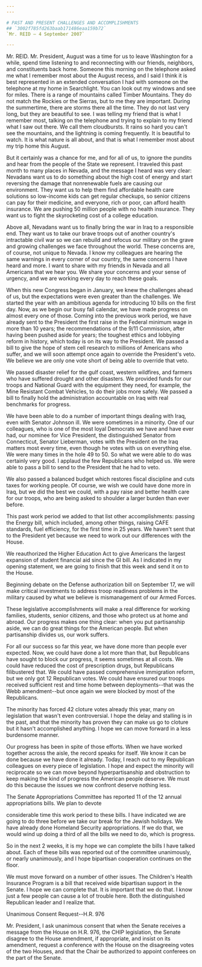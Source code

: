 ```yaml
---
---

# PAST AND PRESENT CHALLENGES AND ACCOMPLISHMENTS
## `3002f785fd263baab171486eaa159b72`
`Mr. REID — 4 September 2007`

---
```



Mr. REID. Mr. President, August was a time for us to leave Washington 
for a while, spend time listening to and reconnecting with our friends, 
neighbors, and constituents back home. Someone this morning on the 
telephone asked me what I remember most about the August recess, and I 
said I think it is best represented in an extended conversation I had 
with someone on the telephone at my home in Searchlight. You can look 
out my windows and see for miles. There is a range of mountains called 
Timber Mountains. They do not match the Rockies or the Sierras, but to 
me they are important. During the summertime, there are storms there 
all the time. They do not last very long, but they are beautiful to 
see. I was telling my friend that is what I remember most, talking on 
the telephone and trying to explain to my friend what I saw out there. 
We call them cloudbursts. It rains so hard you can't see the mountains, 
and the lightning is coming frequently. It is beautiful to watch. It is 
what nature is all about, and that is what I remember most about my 
trip home this August.

But it certainly was a chance for me, and for all of us, to ignore 
the pundits and hear from the people of the State we represent. I 
traveled this past month to many places in Nevada, and the message I 
heard was very clear: Nevadans want us to do something about the high 
cost of energy and start reversing the damage that nonrenewable fuels 
are causing our environment. They want us to help them find affordable 
health care solutions so low-income kids can get regular checkups, so 
senior citizens can pay for their medicine, and everyone, rich or poor, 
can afford health insurance. We are pushing 50 million people with no 
health insurance. They want us to fight the skyrocketing cost of a 
college education.

Above all, Nevadans want us to finally bring the war in Iraq to a 
responsible end. They want us to take our brave troops out of another 
country's intractable civil war so we can rebuild and refocus our 
military on the grave and growing challenges we face throughout the 
world. These concerns are, of course, not unique to Nevada. I know my 
colleagues are hearing the same warnings in every corner of our 
country, the same concerns I have heard and more. I want to share with 
my friends in Nevada and all Americans that we hear you. We share your 
concerns and your sense of urgency, and we are working every day to 
reach these goals.

When this new Congress began in January, we knew the challenges ahead 
of us, but the expectations were even greater than the challenges. We 
started the year with an ambitious agenda for introducing 10 bills on 
the first day. Now, as we begin our busy fall calendar, we have made 
progress on almost every one of those. Coming into the previous work 
period, we have already sent to the President the first raise in the 
Federal minimum wage in more than 10 years; the recommendations of the 
9/11 Commission, after having been pushed aside for years; the toughest 
ethics and lobbying reform in history, which today is on its way to the 
President. We passed a bill to give the hope of stem cell research to 
millions of Americans who suffer, and we will soon attempt once again 
to override the President's veto. We believe we are only one vote short 
of being able to override that veto.

We passed disaster relief for the gulf coast, western wildfires, and 
farmers who have suffered drought and other disasters. We provided 
funds for our troops and National Guard with the equipment they need, 
for example, the Mine Resistant Combat Vehicles, to do their jobs more 
safely. We passed a bill to finally hold the administration accountable 
on Iraq with real benchmarks for progress.


We have been able to do a number of important things dealing with 
Iraq, even with Senator Johnson ill. We were sometimes in a minority. 
One of our colleagues, who is one of the most loyal Democrats we have 
and have ever had, our nominee for Vice President, the distinguished 
Senator from Connecticut, Senator Lieberman, votes with the President 
on the Iraq matters most every time, even though he votes with us on 
everything else. We were many times in the hole 49 to 50. So what we 
were able to do was certainly very good. I applaud the few Republicans 
who helped us. We were able to pass a bill to send to the President 
that he had to veto.

We also passed a balanced budget which restores fiscal discipline and 
cuts taxes for working people. Of course, we wish we could have done 
more in Iraq, but we did the best we could, with a pay raise and better 
health care for our troops, who are being asked to shoulder a larger 
burden than ever before.

This past work period we added to that list other accomplishments: 
passing the Energy bill, which included, among other things, raising 
CAFE standards, fuel efficiency, for the first time in 25 years. We 
haven't sent that to the President yet because we need to work out our 
differences with the House.

We reauthorized the Higher Education Act to give Americans the 
largest expansion of student financial aid since the GI bill. As I 
indicated in my opening statement, we are going to finish that this 
week and send it on to the House.

Beginning debate on the Defense authorization bill on September 17, 
we will make critical investments to address troop readiness problems 
in the military caused by what we believe is mismanagement of our Armed 
Forces.

These legislative accomplishments will make a real difference for 
working families, students, senior citizens, and those who protect us 
at home and abroad. Our progress makes one thing clear: when you put 
partisanship aside, we can do great things for the American people. But 
when partisanship divides us, our work suffers.

For all our success so far this year, we have done more than people 
ever expected. Now, we could have done a lot more than that, but 
Republicans have sought to block our progress, it seems sometimes at 
all costs. We could have reduced the cost of prescription drugs, but 
Republicans filibustered that. We could have passed comprehensive 
immigration reform, but we only got 12 Republican votes. We could have 
ensured our troops received sufficient rest and time home between 
deployments--that was the Webb amendment--but once again we were 
blocked by most of the Republicans.

The minority has forced 42 cloture votes already this year, many on 
legislation that wasn't even controversial. I hope the delay and 
stalling is in the past, and that the minority has proven they can make 
us go to cloture but it hasn't accomplished anything. I hope we can 
move forward in a less burdensome manner.

Our progress has been in spite of those efforts. When we have worked 
together across the aisle, the record speaks for itself. We know it can 
be done because we have done it already. Today, I reach out to my 
Republican colleagues on every piece of legislation. I hope and expect 
the minority will reciprocate so we can move beyond hyperpartisanship 
and obstruction to keep making the kind of progress the American people 
deserve. We must do this because the issues we now confront deserve 
nothing less.

The Senate Appropriations Committee has reported 11 of the 12 annual 
appropriations bills. We plan to devote


considerable time this work period to these bills. I have indicated we 
are going to do three before we take our break for the Jewish holidays. 
We have already done Homeland Security appropriations. If we do that, 
we would wind up doing a third of all the bills we need to do, which is 
progress.

So in the next 2 weeks, it is my hope we can complete the bills I 
have talked about. Each of these bills was reported out of the 
committee unanimously, or nearly unanimously, and I hope bipartisan 
cooperation continues on the floor.

We must move forward on a number of other issues. The Children's 
Health Insurance Program is a bill that received wide bipartisan 
support in the Senate. I hope we can complete that. It is important 
that we do that. I know just a few people can cause a lot of trouble 
here. Both the distinguished Republican leader and I realize that.











Unanimous Consent Request--H.R. 976


Mr. President, I ask unanimous consent that when the Senate receives 
a message from the House on H.R. 976, the CHIP legislation, the Senate 
disagree to the House amendment, if appropriate, and insist on its 
amendment, request a conference with the House on the disagreeing votes 
of the two Houses, and that the Chair be authorized to appoint 
conferees on the part of the Senate.